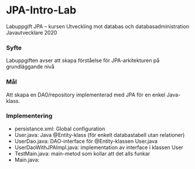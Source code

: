 # JPA-Intro-Lab
Labuppgift JPA – kursen Utveckling mot databas och databasadministration Javautvecklare 2020


### Syfte
Labuppgiften avser att skapa förståelse för JPA-arkitekturen på grundläggande nivå

### Mål
Att skapa en DAO/repository implementerad med JPA för en enkel Java-klass.

### Implementering
- persistance.xml: Global configuration
- User.java: Java @Entity-klass (för enkelt databastabell utan relationer)
- UserDao.java: DAO-interface för @Entity-klassen User.java
- UserDaoWithJPAImpl.java: implementation av interface i klassen User
- TestMain.java: main-metod som kollar att det alls funkar
- Main.java:
